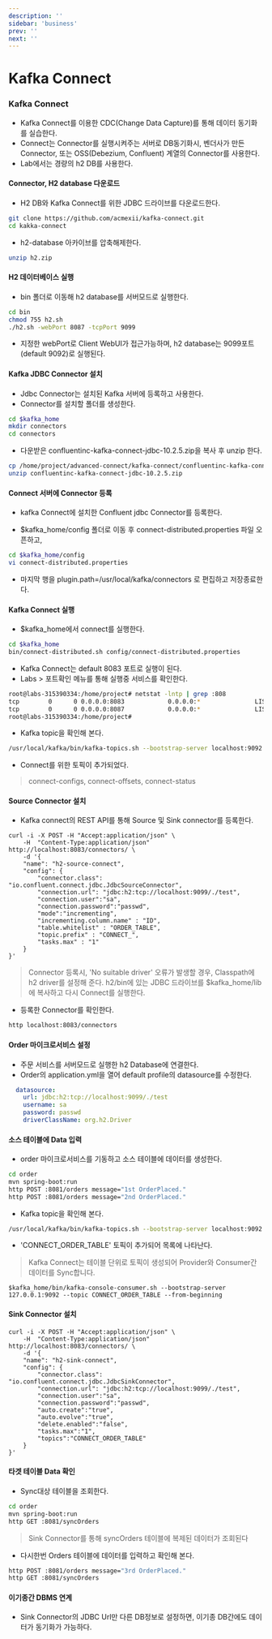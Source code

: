 ```yaml
---
description: ''
sidebar: 'business'
prev: ''
next: ''
---
```


# Kafka Connect

### Kafka Connect 

- Kafka Connect를 이용한 CDC(Change Data Capture)를 통해 데이터 동기화를 실습한다. 
- Connect는 Connector를 실행시켜주는 서버로 DB동기화시, 벤더사가 만든 Connector, 또는 OSS(Debezium, Confluent) 계열의 Connector를 사용한다. 
- Lab에서는 경량의 h2 DB를 사용한다.

#### Connector, H2 database 다운로드 
- H2 DB와 Kafka Connect를 위한 JDBC 드라이브를 다운로드한다.

```sh
git clone https://github.com/acmexii/kafka-connect.git
cd kakka-connect
```
- h2-database 아카이브를 압축해제한다.
```sh
unzip h2.zip
```

#### H2 데이터베이스 실행
- bin 폴더로 이동해 h2 database를 서버모드로 실행한다. 

```sh
cd bin
chmod 755 h2.sh
./h2.sh -webPort 8087 -tcpPort 9099
```
- 지정한 webPort로 Client WebUI가 접근가능하며,  h2 database는 9099포트(default 9092)로 실행된다. 

#### Kafka JDBC Connector 설치

- Jdbc Connector는 설치된 Kafka 서버에 등록하고 사용한다.
- Connector를 설치할 폴더를 생성한다.

```sh
cd $kafka_home
mkdir connectors
cd connectors
```
- 다운받은 confluentinc-kafka-connect-jdbc-10.2.5.zip을 복사 후 unzip 한다. 

```sh
cp /home/project/advanced-connect/kafka-connect/confluentinc-kafka-connect-jdbc-10.2.5.zip ./
unzip confluentinc-kafka-connect-jdbc-10.2.5.zip
```

#### Connect 서버에 Connector 등록
- kafka Connect에 설치한 Confluent jdbc Connector를 등록한다.

- $kafka_home/config 폴더로 이동 후 connect-distributed.properties 파일 오픈하고,
```sh
cd $kafka_home/config 
vi connect-distributed.properties
```
- 마지막 행을 plugin.path=/usr/local/kafka/connectors 로 편집하고 저장종료한다. 

#### Kafka Connect 실행 

- $kafka_home에서 connect를 실행한다. 
```sh
cd $kafka_home
bin/connect-distributed.sh config/connect-distributed.properties
```

- Kafka Connect는 default 8083 포트로 실행이 된다. 
- Labs > 포트확인 메뉴를 통해 실행중 서비스를 확인한다.
```sh
root@labs-315390334:/home/project# netstat -lntp | grep :808 
tcp        0      0 0.0.0.0:8083            0.0.0.0:*               LISTEN      23597/java          
tcp        0      0 0.0.0.0:8087            0.0.0.0:*               LISTEN      21885/java          
root@labs-315390334:/home/project# 
```

- Kafka topic을 확인해 본다.
```sh
/usr/local/kafka/bin/kafka-topics.sh --bootstrap-server localhost:9092 --list
````
- Connect를 위한 토픽이 추가되었다.
> connect-configs, connect-offsets, connect-status


#### Source Connector 설치 

- Kafka connect의 REST API를 통해 Source 및 Sink connector를 등록한다. 

```curl 
curl -i -X POST -H "Accept:application/json" \
    -H  "Content-Type:application/json" http://localhost:8083/connectors/ \
    -d '{
    "name": "h2-source-connect",
    "config": {
        "connector.class": "io.confluent.connect.jdbc.JdbcSourceConnector",
        "connection.url": "jdbc:h2:tcp://localhost:9099/./test",
        "connection.user":"sa",
        "connection.password":"passwd",
        "mode":"incrementing",
        "incrementing.column.name" : "ID",
        "table.whitelist" : "ORDER_TABLE",
        "topic.prefix" : "CONNECT_",
        "tasks.max" : "1"
    }
}'
```
> Connector 등록시, 'No suitable driver' 오류가 발생할 경우, Classpath에 h2 driver를 설정해 준다.
> h2/bin에 있는 JDBC 드라이브를 $kafka_home/lib에 복사하고 다시 Connect를 실행한다. 

- 등록한 Connector를 확인한다.
```sh
http localhost:8083/connectors
```

#### Order 마이크로서비스 설정
- 주문 서비스를 서버모드로 실행한 h2 Database에 연결한다.
- Order의 application.yml을 열어 default profile의 datasource를 수정한다.
```yaml
  datasource:
    url: jdbc:h2:tcp://localhost:9099/./test
    username: sa
    password: passwd
    driverClassName: org.h2.Driver
```


#### 소스 테이블에 Data 입력 
- order 마이크로서비스를 기동하고 소스 테이블에 데이터를 생성한다.

```bash
cd order
mvn spring-boot:run
http POST :8081/orders message="1st OrderPlaced."
http POST :8081/orders message="2nd OrderPlaced."
```

- Kafka topic을 확인해 본다.
```sh
/usr/local/kafka/bin/kafka-topics.sh --bootstrap-server localhost:9092 --list
````
- 'CONNECT_ORDER_TABLE' 토픽이 추가되어 목록에 나타난다.
> Kafka Connect는 테이블 단위로 토픽이 생성되어 Provider와 Consumer간 데이터를 Sync합니다. 
```
$kafka_home/bin/kafka-console-consumer.sh --bootstrap-server 127.0.0.1:9092 --topic CONNECT_ORDER_TABLE --from-beginning
```

#### Sink Connector 설치 

```curl 
curl -i -X POST -H "Accept:application/json" \
    -H  "Content-Type:application/json" http://localhost:8083/connectors/ \
    -d '{
    "name": "h2-sink-connect",
    "config": {
        "connector.class": "io.confluent.connect.jdbc.JdbcSinkConnector",
        "connection.url": "jdbc:h2:tcp://localhost:9099/./test",
        "connection.user":"sa",
        "connection.password":"passwd",
        "auto.create":"true",       
        "auto.evolve":"true",       
        "delete.enabled":"false",
        "tasks.max":"1",
        "topics":"CONNECT_ORDER_TABLE"
    }
}'
```

#### 타겟 테이블 Data 확인 

- Sync대상 테이블을 조회한다.

```bash
cd order
mvn spring-boot:run
http GET :8081/syncOrders 
```

> Sink Connector를 통해 syncOrders 테이블에 복제된 데이터가 조회된다

- 다시한번 Orders 테이블에 데이터를 입력하고 확인해 본다.
```bash
http POST :8081/orders message="3rd OrderPlaced."
http GET :8081/syncOrders
```

#### 이기종간 DBMS 연계
- Sink Connector의 JDBC  Url만 다른 DB정보로 설정하면, 이기종 DB간에도 데이터가 동기화가 가능하다.


